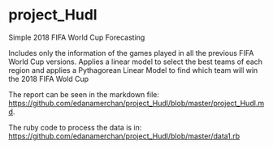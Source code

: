 project_Hudl
============

Simple 2018 FIFA World Cup Forecasting 

Includes only the information of the games played in all the previous FIFA World Cup versions. 
Applies a linear model to select the best teams of each region and applies a Pythagorean Linear Model to find which team will win the 2018 FIFA Wold Cup

The report can be seen in the markdown file:
<https://github.com/edanamerchan/project_Hudl/blob/master/project_Hudl.md>.

The ruby code to process the data is in:
<https://github.com/edanamerchan/project_Hudl/blob/master/data1.rb>
